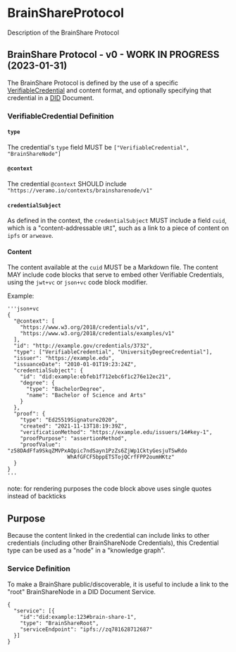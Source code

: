 # BrainShareProtocol
Description of the BrainShare Protocol

## BrainShare Protocol - v0 - WORK IN PROGRESS (2023-01-31)
The BrainShare Protocol is defined by the use of a specific [VerifiableCredential](https://www.w3.org/TR/vc-data-model/) and content format, and optionally specifying that credential in a [DID](https://www.w3.org/TR/did-core/) Document.

### VerifiableCredential Definition

#### `type`
The credential's `type` field MUST be `["VerifiableCredential", "BrainShareNode"]`

#### `@context`
The credential `@context` SHOULD include `"https://veramo.io/contexts/brainsharenode/v1"`

#### `credentialSubject`
As defined in the context, the `credentialSubject` MUST include a field `cuid`, which is a "content-addressable `URI`", such as a link to a piece of content on `ipfs` or `arweave`. 

#### Content
The content available at the `cuid` MUST be a Markdown file. The content MAY include code blocks that serve to embed other Verifiable Credentials, using the `jwt+vc` or `json+vc` code block modifier. 

Example:

```
'''json+vc
{
  "@context": [
    "https://www.w3.org/2018/credentials/v1",
    "https://www.w3.org/2018/credentials/examples/v1"
  ],
  "id": "http://example.gov/credentials/3732",
  "type": ["VerifiableCredential", "UniversityDegreeCredential"],
  "issuer": "https://example.edu",
  "issuanceDate": "2010-01-01T19:23:24Z",
  "credentialSubject": {
    "id": "did:example:ebfeb1f712ebc6f1c276e12ec21",
    "degree": {
      "type": "BachelorDegree",
      "name": "Bachelor of Science and Arts"
    }
  },
  "proof": {
    "type": "Ed25519Signature2020",
    "created": "2021-11-13T18:19:39Z",
    "verificationMethod": "https://example.edu/issuers/14#key-1",
    "proofPurpose": "assertionMethod",
    "proofValue": "z58DAdFfa9SkqZMVPxAQpic7ndSayn1PzZs6ZjWp1CktyGesjuTSwRdo
                   WhAfGFCF5bppETSTojQCrfFPP2oumHKtz"
  }
}
'''
```

note: for rendering purposes the code block above uses single quotes instead of backticks

## Purpose

Because the content linked in the credential can include links to other credentials (including other BrainShareNode Credentials), this Credential type can be used as a "node" in a "knowledge graph".


### Service Definition

To make a BrainShare public/discoverable, it is useful to include a link to the "root" BrainShareNode in a DID Document Service.

```
{
  "service": [{
    "id":"did:example:123#brain-share-1",
    "type": "BrainShareRoot",
    "serviceEndpoint": "ipfs://zq781628712687"
  }]
}
```
